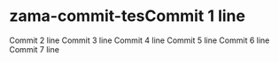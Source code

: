 # zama-commit-tesCommit 1 line
Commit 2 line
Commit 3 line
Commit 4 line
Commit 5 line
Commit 6 line
Commit 7 line
